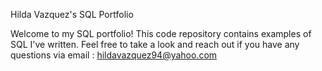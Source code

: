 Hilda Vazquez's SQL Portfolio 

Welcome to my SQL portfolio! This code repository contains examples of SQL I've written. Feel free to take a look and reach out if you have any questions via email : hildavazquez94@yahoo.com
